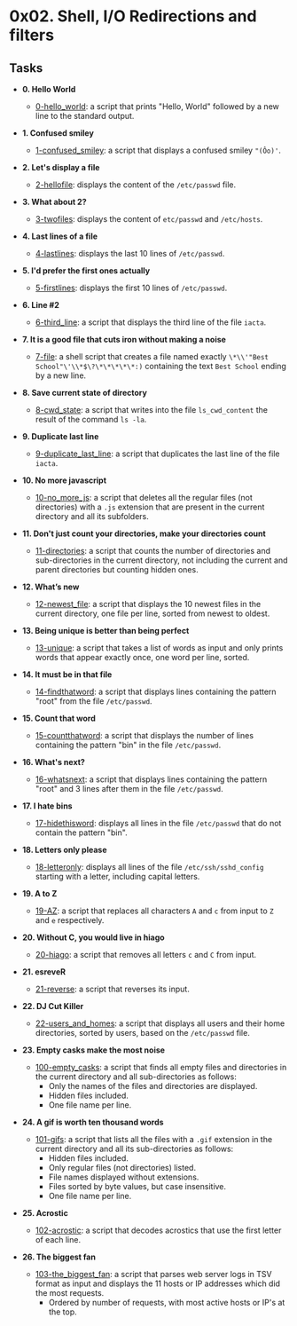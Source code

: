 # 0x02. Shell, I/O Redirections and filters

## Tasks

* **0. Hello World**
  * [0-hello_world](./0-hello_world): a script that prints "Hello, World"  followed by a new line to the standard output.

* **1. Confused smiley**
  * [1-confused_smiley](./1-confused_smiley): a script that displays a confused smiley  `"(Ôo)'`.

* **2. Let's display a file**
  * [2-hellofile](./2-hellofile): displays the content of the  `/etc/passwd` file.

* **3. What about 2?**
  * [3-twofiles](./3-twofiles): displays the content of  `etc/passwd` and `/etc/hosts`.

* **4. Last lines of a file**
  * [4-lastlines](./4-lastlines): displays the last 10 lines of `/etc/passwd`.

* **5. I'd prefer the first ones actually**
  * [5-firstlines](./5-firstlines): displays the first 10 lines  of `/etc/passwd`.

* **6. Line #2**
  * [6-third_line](./6-third_line): a script that displays the third line  of the file `iacta`.

* **7. It is a good file that cuts iron without making a noise**
  * [7-file](./7-file): a shell script that creates a file named exactly  `\*\\'"Best School"\'\\*$\?\*\*\*\*\*:)` containing the text  `Best School` ending by a new line.

* **8. Save current state of directory**
  * [8-cwd_state](./8-cwd_state): a script that writes into the file `ls_cwd_content` the  result of the command `ls -la`.

* **9. Duplicate last line**
  * [9-duplicate_last_line](./9-duplicate_last_line): a script that duplicates the last  line of the file `iacta`.

* **10. No more javascript**
  * [10-no_more_js](./10-no_more_js): a script that deletes all the regular files (not  directories) with a `.js` extension that are present in the current directory  and all its subfolders.

* **11. Don't just count your directories, make your directories count**
  * [11-directories](./11-directories): a script that counts the number of directories and  sub-directories in the current directory, not including the current and parent  directories but counting hidden ones.

* **12. What’s new**
  * [12-newest_file](./12-newest_files): a script that displays the 10 newest files in the  current directory, one file per line, sorted from newest to oldest.

* **13. Being unique is better than being perfect**
  * [13-unique](./13-unique): a script that takes a list of words as input and only  prints words that appear exactly once, one word per line, sorted.

* **14. It must be in that file**
  * [14-findthatword](./14-findthatword): a script that displays lines containing  the pattern "root" from the file `/etc/passwd`.

* **15. Count that word**
  * [15-countthatword](./15-countthatword): a script that displays the number of lines  containing the pattern "bin" in the file `/etc/passwd`.

* **16. What's next?**
  * [16-whatsnext](./16-whatsnext): a script that displays lines containing the pattern  "root" and 3 lines after them in the file `/etc/passwd`.

* **17. I hate bins**
  * [17-hidethisword](./17-hidethisword): displays all lines in the file  `/etc/passwd` that do not contain the pattern "bin".

* **18. Letters only please**
  * [18-letteronly](./18-letteronly): displays all lines of the file  `/etc/ssh/sshd_config` starting with a letter, including capital letters.

* **19. A to Z**
  * [19-AZ](./19-AZ): a script that replaces all characters `A` and `c` from input  to `Z` and `e` respectively.

* **20. Without C, you would live in hiago**
  * [20-hiago](./20-hiago): a script that removes all letters `c` and `C` from input.

* **21. esreveR**
  * [21-reverse](./21-reverse): a script that reverses its input.

* **22. DJ Cut Killer**
  * [22-users_and_homes](./22-users_and_homes): a script that displays all users and  their home directories, sorted by users, based on the `/etc/passwd` file.

* **23. Empty casks make the most noise**
  * [100-empty_casks](./100-empty_casks): a script that finds all empty files  and directories in the current directory and all sub-directories as follows:
    * Only the names of the files and directories are displayed.
    * Hidden files included.
    * One file name per line.

* **24. A gif is worth ten thousand words**
  * [101-gifs](./101-gifs): a script that lists all the files with a `.gif` extension  in the current directory and all its sub-directories as follows:
    * Hidden files included.
    * Only regular files (not directories) listed.
    * File names displayed without extensions.
    * Files sorted by byte values, but case insensitive.
    * One file name per line.

* **25. Acrostic**
  * [102-acrostic](./102-acrostic): a script that decodes acrostics that use the first  letter of each line.

* **26. The biggest fan**
  * [103-the_biggest_fan](./103-the_biggest_fan): a script that parses web  server logs in TSV format as input and displays the 11 hosts or IP addresses  which did the most requests.
    * Ordered by number of requests, with most active hosts or IP's at the top.
